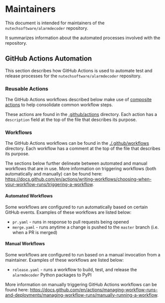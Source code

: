 # Maintainers

This document is intended for maintainers of the `nutechsoftware/alarmdecoder` repository.

It summarizes information about the automated processes involved with the repository.

## GitHub Actions Automation

This section describes how GitHub Actions is used to automate test and release processes for the `nutechsoftware/alarmdecoder` repository.

### Reusable Actions

The GitHub Actions workflows described below make use of [composite actions](https://docs.github.com/en/actions/sharing-automations/creating-actions/creating-a-composite-action) to help consolidate common workflow steps.

These actions are found in the [.github/actions](./.github/actions) directory. Each action has a `description` field at the top of the file that describes its purpose.

### Workflows

The GitHub Actions workflows can be found in the [./.github/workflows](./.github/workflows) directory. Each workflow has a comment at the top of the file that describes its purpose.

The sections below further delineate between automated and manual workflows that are in use. More information on triggering workflows (both automatically and manually) can be found here: https://docs.github.com/en/actions/writing-workflows/choosing-when-your-workflow-runs/triggering-a-workflow.

#### Automated Workflows

Some workflows are configured to run automatically based on certain GitHub events. Examples of these workflows are listed below:

- `pr.yaml` - runs in response to pull requests being opened
- `merge.yaml` - runs anytime a change is pushed to the `master` branch (i.e. when a PR is merged)

#### Manual Workflows

Some workflows are configured to run based on a manual invocation from a maintainer. Examples of these workflows are listed below:

- `release.yaml` - runs a workflow to build, test, and release the `alarmdecoder` Python packages to PyPI

More information on manually triggering GitHub Actions workflows can be found here: https://docs.github.com/en/actions/managing-workflow-runs-and-deployments/managing-workflow-runs/manually-running-a-workflow.
